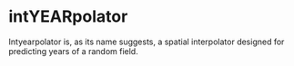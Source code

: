 # intYEARpolator
Intyearpolator is, as its name suggests, a spatial interpolator designed for predicting years of a random field. 
